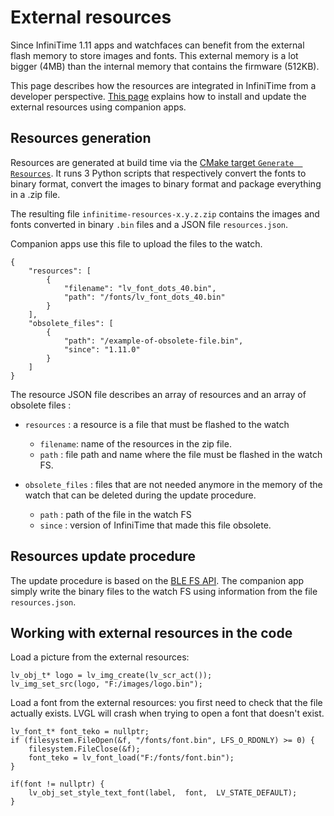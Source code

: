 # External resources
Since InfiniTime 1.11 apps and watchfaces can benefit from the external flash memory to store images and fonts.
This external memory is a lot bigger (4MB) than the internal memory that contains the firmware (512KB).

This page describes how the resources are integrated in InfiniTime from a developer perspective. [This page](gettingStarted/updating-software.md) explains how to install and update the external resources using companion apps.

## Resources generation

Resources are generated at build time via the [CMake target `Generate  Resources`](https://github.com/InfiniTimeOrg/InfiniTime/blob/main/src/resources/CMakeLists.txt#L19).
It runs 3 Python scripts that respectively convert the fonts to binary format, convert the images to binary format and package everything in a .zip file.

The resulting file `infinitime-resources-x.y.z.zip` contains the images and fonts converted in binary `.bin` files and a JSON file `resources.json`.

Companion apps use this file to upload the files to the watch.

```
{
    "resources": [
        {
            "filename": "lv_font_dots_40.bin",
            "path": "/fonts/lv_font_dots_40.bin"
        }
    ],
    "obsolete_files": [
        {
            "path": "/example-of-obsolete-file.bin",
            "since": "1.11.0"
        }
    ]
}
```

The resource JSON file describes an array of resources and an array of obsolete files :

- `resources` : a resource is a file that must be flashed to the watch
  - `filename`: name of the resources in the zip file.
  - `path` : file path and name where the file must be flashed in the watch FS.

- `obsolete_files` : files that are not needed anymore in the memory of the watch that can be deleted during the update procedure.
  - `path` : path of the file in the watch FS
  - `since` : version of InfiniTime that made this file obsolete.

## Resources update procedure

The update procedure is based on the [BLE FS API](BLEFS.md). The companion app simply write the binary files to the watch FS using information from the file `resources.json`.

## Working with external resources in the code

Load a picture from the external resources:

```
lv_obj_t* logo = lv_img_create(lv_scr_act());
lv_img_set_src(logo, "F:/images/logo.bin");
```

Load a font from the external resources: you first need to check that the file actually exists. LVGL will crash when trying to open a font that doesn't exist.

```
lv_font_t* font_teko = nullptr;
if (filesystem.FileOpen(&f, "/fonts/font.bin", LFS_O_RDONLY) >= 0) {
    filesystem.FileClose(&f);
    font_teko = lv_font_load("F:/fonts/font.bin");
}

if(font != nullptr) {
    lv_obj_set_style_text_font(label,  font,  LV_STATE_DEFAULT);
}

```

